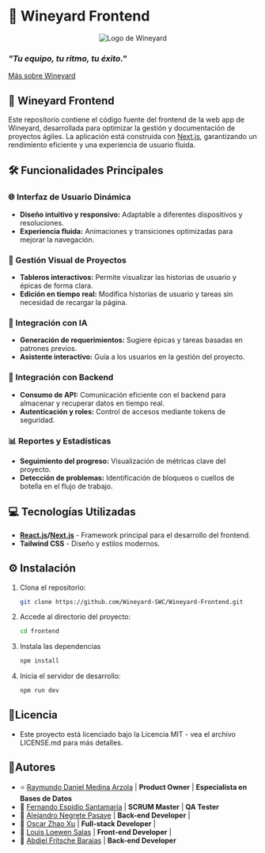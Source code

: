 # 🍷 Wineyard Frontend

<p align="center">
  <img src="https://github.com/Wineyard-SWC/RAICES/blob/main/RAICESFull.png" alt="Logo de Wineyard">
  <h3><em>"Tu equipo, tu ritmo, tu éxito."</em></h3>
</p>

[Más sobre Wineyard](https://github.com/Wineyard-SWC/Wiki)

## 🎨 Wineyard Frontend

Este repositorio contiene el código fuente del frontend de la web app de Wineyard, desarrollada para optimizar la gestión y documentación de proyectos ágiles. La aplicación está construida con [Next.js](https://nextjs.org/), garantizando un rendimiento eficiente y una experiencia de usuario fluida.

## 🛠 Funcionalidades Principales

### 🌐 Interfaz de Usuario Dinámica
- **Diseño intuitivo y responsivo:** Adaptable a diferentes dispositivos y resoluciones.
- **Experiencia fluida:** Animaciones y transiciones optimizadas para mejorar la navegación.

### 📑 Gestión Visual de Proyectos
- **Tableros interactivos:** Permite visualizar las historias de usuario y épicas de forma clara.
- **Edición en tiempo real:** Modifica historias de usuario y tareas sin necesidad de recargar la página.

### 🧠 Integración con IA
- **Generación de requerimientos:** Sugiere épicas y tareas basadas en patrones previos.
- **Asistente interactivo:** Guía a los usuarios en la gestión del proyecto.

### 🔄 Integración con Backend
- **Consumo de API:** Comunicación eficiente con el backend para almacenar y recuperar datos en tiempo real.
- **Autenticación y roles:** Control de accesos mediante tokens de seguridad.

### 📊 Reportes y Estadísticas
- **Seguimiento del progreso:** Visualización de métricas clave del proyecto.
- **Detección de problemas:** Identificación de bloqueos o cuellos de botella en el flujo de trabajo.

## 💻 Tecnologías Utilizadas

- **[React.js](https://reactjs.org/)/[Next.js](https://nextjs.org/)** - Framework principal para el desarrollo del frontend.
- **Tailwind CSS** - Diseño y estilos modernos.

## ⚙️ Instalación

1. Clona el repositorio:
   ```bash
   git clone https://github.com/Wineyard-SWC/Wineyard-Frontend.git
   ```
2. Accede al directorio del proyecto:
   ```bash
   cd frontend
   ```
3. Instala las dependencias
   ```bash
   npm install
   ```
4. Inicia el servidor de desarrollo:
   ```bash
   npm run dev
   ```

## 📜Licencia
- Este proyecto está licenciado bajo la Licencia MIT - vea el archivo LICENSE.md para más detalles.

## 👥Autores


- ⭐ [Raymundo Daniel Medina Arzola](https://github.com/RayMedArz) | **Product Owner** | **Especialista en Bases de Datos**
- 👑 [Fernando Espidio Santamaría](https://github.com/FernandoEspidio) | **SCRUM Master** | **QA Tester**
- 🎩 [Alejandro Negrete Pasaye](https://github.com/Alekstremo) | **Back-end Developer** |
- 🎩 [Oscar Zhao Xu](https://github.com/Oscar21122) | **Full-stack Developer** |
- 🎩 [Louis Loewen Salas](https://github.com/louisloewen) | **Front-end Developer** |
- 🎩 [Abdiel Fritsche Barajas](https://github.com/AbdielFritsche) | **Back-end Developer**

